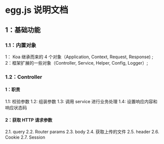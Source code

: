 # egg.js 说明文档

## 1：基础功能

### 1.1：内置对象
1： Koa 继承而来的 4 个对象（Application, Context, Request, Response) ;
2：框架扩展的一些对象（Controller, Service, Helper, Config, Logger）;

### 1.2：Controller 
#### 1：职责
1.1: 校验参数
1.2: 组装参数
1.3: 调用 service 进行业务处理
1.4: 设置响应内容和响应状态码
#### 2：获取 HTTP 请求参数
2.1. query
2.2. Router params
2.3. body
2.4. 获取上传的文件
2.5. header
2.6. Cookie
2.7. Session


